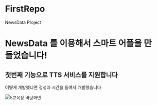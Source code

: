 # FirstRepo
NewsData Project

# NewsData 를 이용해서 스마트 어플을 만들었습니다!

## 첫번째 기능으로 TTS 서비스를 지원합니다
어떻게 개발했냐면 정성과 시간을 들여서 개발했습니다

![5교육장 바탕화면](https://github.com/2023-SMHRD-KDT-AI-2/FirstRepo/assets/79125325/a1a8aa0f-3ce2-40c1-a0bc-69ced3d20b17)


